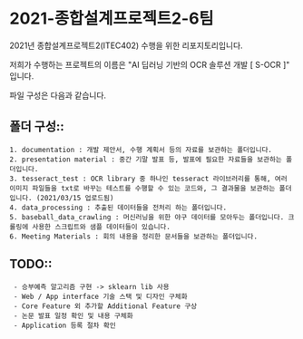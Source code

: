 # 2021-종합설계프로젝트2-6팀

2021년 종합설계프로젝트2(ITEC402) 수행을 위한 리포지토리입니다.

저희가 수행하는 프로젝트의 이름은 "AI 딥러닝 기반의 OCR 솔루션 개발 [ S-OCR ]" 입니다.

파일 구성은 다음과 같습니다.

## 폴더 구성::
    1. documentation : 개발 제안서, 수행 계획서 등의 자료를 보관하는 폴더입니다.
    2. presentation material : 중간 기말 발표 등, 발표에 필요한 자료들을 보관하는 폴더입니다.
    3. tesseract_test : OCR library 중 하나인 tesseract 라이브러리를 통해, 여러 이미지 파일들을 txt로 바꾸는 테스트를 수행할 수 있는 코드와, 그 결과물을 보관하는 폴더입니다. (2021/03/15 업로드됨)
    4. data_processing : 추출된 데이터들을 전처리 하는 폴더입니다.
    5. baseball_data_crawling : 머신러닝을 위한 야구 데이터를 모아두는 폴더입니다. 크롤링에 사용한 스크립트와 샘플 데이터들이 있습니다.
    6. Meeting Materials : 회의 내용을 정리한 문서들을 보관하는 폴더입니다.

## TODO::

     - 승부예측 알고리즘 구현 -> sklearn lib 사용
     - Web / App interface 기술 스택 및 디자인 구체화
     - Core Feature 외 추가할 Additional Feature 구상
     - 논문 발표 일정 확인 및 내용 구체화
     - Application 등록 절차 확인

